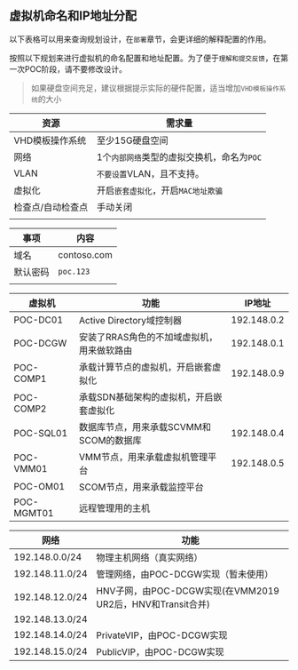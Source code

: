 ## 虚拟机命名和IP地址分配

以下表格可以用来查询规划设计，在`部署`章节，会更详细的解释配置的作用。

按照以下规划来进行虚拟机的命名配置和地址配置。为了便于`理解和提交反馈`，在第一次POC阶段，请不要修改设计。
> 如果硬盘空间充足，建议根据提示实际的硬件配置，适当增加`VHD模板操作系统`的大小


| 资源              | 需求量                                     |
| ----------------- | ------------------------------------------ |
| VHD模板操作系统   | 至少15G硬盘空间                            |
| 网络              | 1个`内部网络`类型的虚拟交换机，命名为`POC` |
| VLAN              | `不要设置`VLAN，且不支持。                 |
| 虚拟化            | 开启`嵌套虚拟化`，开启`MAC地址欺骗`        |
| 检查点/自动检查点 | 手动关闭                                   |
|                   |                                            |


| 事项     | 内容        |
| -------- | ----------- |
| 域名     | contoso.com |
| 默认密码 | `poc.123`   |
|          |             |

| 虚拟机     | 功能                                       | IP地址      |
| ---------- | ------------------------------------------ | ----------- |
| POC-DC01   | Active Directory域控制器                   | 192.148.0.2 |
| POC-DCGW   | 安装了RRAS角色的不加域虚拟机，用来做软路由 | 192.148.0.1 |
| POC-COMP1  | 承载计算节点的虚拟机，开启嵌套虚拟化       | 192.148.0.9 |
| POC-COMP2  | 承载SDN基础架构的虚拟机，开启嵌套虚拟化    |             |
| POC-SQL01  | 数据库节点，用来承载SCVMM和SCOM的数据库    | 192.148.0.4 |
| POC-VMM01  | VMM节点，用来承载虚拟机管理平台            | 192.148.0.5 |
| POC-OM01   | SCOM节点，用来承载监控平台                 |             |
| POC-MGMT01 | 远程管理用的主机                           |             |

| 网络            | 功能                                                       |
| --------------- | ---------------------------------------------------------- |
| 192.148.0.0/24  | 物理主机网络（真实网络）                                   |
| 192.148.11.0/24 | 管理网络，由POC-DCGW实现（暂未使用）                       |
| 192.148.12.0/24 | HNV子网，由POC-DCGW实现(在VMM2019 UR2后，HNV和Transit合并) |
| 192.148.13.0/24 |                                                            |
| 192.148.14.0/24 | PrivateVIP，由POC-DCGW实现                                 |
| 192.148.15.0/24 | PublicVIP，由POC-DCGW实现                                  |